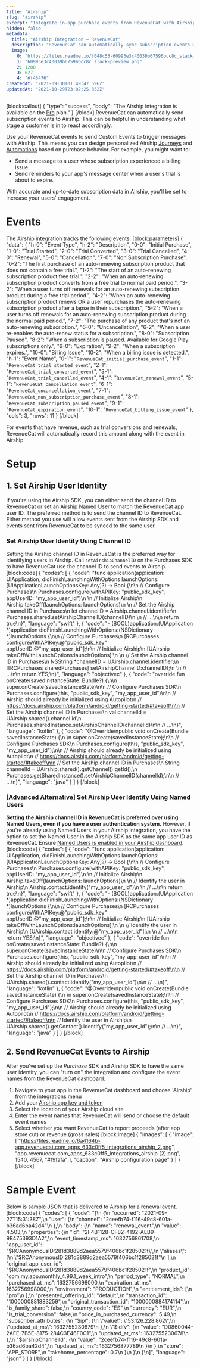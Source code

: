 ```yaml
---
title: "Airship"
slug: "airship"
excerpt: "Integrate in-app purchase events from RevenueCat with Airship"
hidden: false
metadata: 
  title: "Airship Integration – RevenueCat"
  description: "RevenueCat can automatically sync subscription events with Airship. This is useful for pairing customer lifecycle events and revenue with Airship's features."
  image: 
    0: "https://files.readme.io/f048c55-60993e3c40039b67596bcc8c_slack-preview.png"
    1: "60993e3c40039b67596bcc8c_slack-preview.png"
    2: 1200
    3: 627
    4: "#f45476"
createdAt: "2021-09-30T01:49:47.596Z"
updatedAt: "2021-10-29T23:02:25.352Z"
---
```

[block:callout]
{
  "type": "success",
  "body": "The Airship integration is available on the [Pro](https://www.revenuecat.com/pricing) plan."
}
[/block]
RevenueCat can automatically send subscription events to Airship. This can be helpful in understanding what stage a customer is in to react accordingly. 

Use your RevenueCat events to send Custom Events to trigger messages with Airship. This means you can design personalized Airship [Journeys](https://docs.airship.com/guides/messaging/user-guide/journeys/about/) and [Automations](https://docs.airship.com/guides/messaging/user-guide/messages/automation/about/) based on purchase behavior. For example, you might want to:

- Send a message to a user whose subscription experienced a billing issue.
- Send reminders to your app's message center when a user's trial is about to expire.

With accurate and up-to-date subscription data in Airship, you'll be set to increase your users' engagement.

# Events

The Airship integration tracks the following events:
[block:parameters]
{
  "data": {
    "h-0": "Event Type",
    "h-2": "Description",
    "0-0": "Initial Purchase",
    "1-0": "Trial Started",
    "2-0": "Trial Converted",
    "3-0": "Trial Cancelled",
    "4-0": "Renewal",
    "5-0": "Cancellation",
    "7-0": "Non Subscription Purchase",
    "0-2": "The first purchase of an auto-renewing subscription product that does not contain a free trial.",
    "1-2": "The start of an auto-renewing subscription product free trial.",
    "2-2": "When an auto-renewing subscription product converts from a free trial to normal paid period.",
    "3-2": "When a user turns off renewals for an auto-renewing subscription product during a free trial period.",
    "4-2": "When an auto-renewing subscription product renews OR a user repurchases the auto-renewing subscription product after a lapse in their subscription.",
    "5-2": "When a user turns off renewals for an auto-renewing subscription product during the normal paid period.",
    "7-2": "The purchase of any product that's not an auto-renewing subscription.",
    "6-0": "Uncancellation",
    "6-2": "When a user re-enables the auto-renew status for a subscription.",
    "8-0": "Subscription Paused",
    "8-2": "When a subscription is paused. Available for Google Play subscriptions only.",
    "9-0": "Expiration",
    "9-2": "When a subscription expires.",
    "10-0": "Billing Issue",
    "10-2": "When a billing issue is detected.",
    "h-1": "Event Name",
    "0-1": "`RevenueCat_initial_purchase_event`",
    "1-1": "`RevenueCat_trial_started_event`",
    "2-1": "`RevenueCat_trial_converted_event`",
    "3-1": "`RevenueCat_trial_cancelled_event`",
    "4-1": "`RevenueCat_renewal_event`",
    "5-1": "`RevenueCat_cancellation_event`",
    "6-1": "`RevenueCat_uncancellation_event`",
    "7-1": "`RevenueCat_non_subscription_purchase_event`",
    "8-1": "`RevenueCat_subscription_paused_event`",
    "9-1": "`RevenueCat_expiration_event`",
    "10-1": "`RevenueCat_billing_issue_event`"
  },
  "cols": 3,
  "rows": 11
}
[/block]

For events that have revenue, such as trial conversions and renewals, RevenueCat will automatically record this amount along with the event in Airship.

# Setup

## 1. Set Airship User Identity

If you're using the Airship SDK, you can either send the channel ID to RevenueCat or set an Airship Named User to match the RevenueCat app user ID. The preferred method is to send the channel ID to RevenueCat. Either method you use will allow events sent from the Airship SDK and events sent from RevenueCat to be synced to the same user.

### Set Airship User Identity Using Channel ID

Setting the Airship channel ID in RevenueCat is the preferred way for identifying users in Airship. Call `setAirshipChannelID` on the Purchases SDK to have RevenueCat use the channel ID to send events to Airship.
[block:code]
{
  "codes": [
    {
      "code": "func application(application: UIApplication, didFinishLaunchingWithOptions launchOptions: [UIApplicationLaunchOptionsKey: Any]?) -> Bool {\n\n  // Configure Purchases\n  Purchases.configure(withAPIKey: \"public_sdk_key\", appUserID: \"my_app_user_id\")\n  \n  // Initialize Airship\n  Airship.takeOff(launchOptions: launchOptions)\n  \n  // Set the Airship channel ID in Purchases\n  let channelID = Airship.channel.identifier\n  Purchases.shared.setAirshipChannelID(channelID)\n  \n  // ...\n\n  return true\n}",
      "language": "swift"
    },
    {
      "code": "- (BOOL)application:(UIApplication *)application didFinishLaunchingWithOptions:(NSDictionary *)launchOptions {\n\n  // Configure Purchases\n  [RCPurchases configureWithAPIKey:@\"public_sdk_key\" appUserID:@\"my_app_user_id\"];\n\n  // Initialize Airship\n  [UAirship takeOffWithLaunchOptions:launchOptions];\n  \n  // Set the Airship channel ID in Purchases\n  NSString *channelID = UAirship.channel.identifier;\n  [[RCPurchases sharedPurchases] setAirshipChannelID:channelID];\n  \n  // ...\n\n  return YES;\n}",
      "language": "objectivec"
    },
    {
      "code": "override fun onCreate(savedInstanceState: Bundle?) {\n\n  super.onCreate(savedInstanceState)\n\n  // Configure Purchases SDK\n  Purchases.configure(this, \"public_sdk_key\", \"my_app_user_id\")\n\n  // Airship should already be initialized using Autopilot\n  // https://docs.airship.com/platform/android/getting-started/#takeoff\n\n  // Set the Airship channel ID in Purchases\n  val channelId = UAirship.shared().channel.id\n  Purchases.sharedInstance.setAirshipChannelID(channelId)\n\n  // ...\n}",
      "language": "kotlin"
    },
    {
      "code": "@Override\npublic void onCreate(Bundle savedInstanceState) {\n  \n  super.onCreate(savedInstanceState);\n\n  // Configure Purchases SDK\n  Purchases.configure(this, \"public_sdk_key\", \"my_app_user_id\");\n\n  // Airship should already be initialized using Autopilot\n  // https://docs.airship.com/platform/android/getting-started/#takeoff\n\n  // Set the Airship channel ID in Purchases\n  String channelId = UAirship.shared().getChannel().getId();\n  Purchases.getSharedInstance().setAirshipChannelID(channelId);\n\n  // ...\n}",
      "language": "java"
    }
  ]
}
[/block]
### [Advanced Alternative] Set Airship User Identity Using Named Users

**Setting the Airship channel ID in RevenueCat is preferred over using Named Users, even if you have a user authentication system.** However, if you're already using Named Users in your Airship integration, you have the option to set the Named User in the Airship SDK as the same app user ID as RevenueCat. Ensure [Named Users is enabled in your Airship dashboard](https://docs.airship.com/guides/messaging/user-guide/project/enable-features/#named-users).
[block:code]
{
  "codes": [
    {
      "code": "func application(application: UIApplication, didFinishLaunchingWithOptions launchOptions: [UIApplicationLaunchOptionsKey: Any]?) -> Bool {\n\n  // Configure Purchases\n  Purchases.configure(withAPIKey: \"public_sdk_key\", appUserID: \"my_app_user_id\")\n  \n  // Initialize Airship\n  Airship.takeOff(launchOptions: launchOptions)\n  \n  // Identify the user in Airship\n  Airship.contact.identify(\"my_app_user_id\")\n  \n  // ...\n\n  return true\n}",
      "language": "swift"
    },
    {
      "code": "- (BOOL)application:(UIApplication *)application didFinishLaunchingWithOptions:(NSDictionary *)launchOptions {\n\n  // Configure Purchases\n  [RCPurchases configureWithAPIKey:@\"public_sdk_key\" appUserID:@\"my_app_user_id\"];\n\n  // Initialize Airship\n  [UAirship takeOffWithLaunchOptions:launchOptions];\n  \n  // Identify the user in Airship\n  [UAirship.contact identify:@\"my_app_user_id\"];\n  \n  // ...\n\n  return YES;\n}",
      "language": "objectivec"
    },
    {
      "code": "override fun onCreate(savedInstanceState: Bundle?) {\n\n  super.onCreate(savedInstanceState)\n\n  // Configure Purchases SDK\n  Purchases.configure(this, \"public_sdk_key\", \"my_app_user_id\")\n\n  // Airship should already be initialized using Autopilot\n  // https://docs.airship.com/platform/android/getting-started/#takeoff\n\n  // Set the Airship channel ID in Purchases\n  UAirship.shared().contact.identify(\"my_app_user_id\")\n\n  // ...\n}",
      "language": "kotlin"
    },
    {
      "code": "@Override\npublic void onCreate(Bundle savedInstanceState) {\n  \n  super.onCreate(savedInstanceState);\n\n  // Configure Purchases SDK\n  Purchases.configure(this, \"public_sdk_key\", \"my_app_user_id\");\n\n  // Airship should already be initialized using Autopilot\n  // https://docs.airship.com/platform/android/getting-started/#takeoff\n\n  // Identify the user in Airship\n  UAirship.shared().getContact().identify(\"my_app_user_id\");\n\n  // ...\n}",
      "language": "java"
    }
  ]
}
[/block]
## 2. Send RevenueCat Events to Airship

After you've set up the *Purchase* SDK and Airship SDK to have the same user identity, you can "turn on" the integration and configure the event names from the RevenueCat dashboard.

1. Navigate to your app in the RevenueCat dashboard and choose 'Airship' from the integrations menu
2. Add your [Airship app key and token](https://docs.airship.com/guides/wallet/user-guide/admin/security/app-keys-secrets/)
3. Select the location of your Airship cloud site
4. Enter the event names that RevenueCat will send or choose the default event names
5. Select whether you want RevenueCat to report proceeds (after app store cut) or revenue (gross sales)
[block:image]
{
  "images": [
    {
      "image": [
        "https://files.readme.io/6a4164b-app.revenuecat.com_apps_633c0ff5_integrations_airship_2.png",
        "app.revenuecat.com_apps_633c0ff5_integrations_airship (2).png",
        1540,
        4567,
        "#f9fafa"
      ],
      "caption": "Airship configuration page"
    }
  ]
}
[/block]
# Sample Event
Below is sample JSON that is delivered to Airship for a renewal event.
[block:code]
{
  "codes": [
    {
      "code": "[\n    {\n        \"occurred\": \"2021-09-27T15:31:38Z\",\n        \"user\": {\n            \"channel\": \"2ceefb74-f116-49c8-601a-b36ad6ba42d4\"\n        },\n        \"body\": {\n            \"name\": \"renewal_event\",\n            \"value\": 4.503,\n            \"properties\": {\n                \"id\": \"2F4B1128-CF82-4192-AEB9-9B475393D1A2\",\n                \"event_timestamp_ms\": 1632756861708,\n                \"app_user_id\": \"$RCAnonymousID:281d3889d2aea5579f406bc1f285021f\",\n                \"aliases\": [\n                    \"$RCAnonymousID:281d3889d2aea5579f406bc1f285021f\"\n                ],\n                \"original_app_user_id\": \"$RCAnonymousID:281d3889d2aea5579f406bc1f285021f\",\n                \"product_id\": \"com.my.app.monthly_4.99.1_week_intro\",\n                \"period_type\": \"NORMAL\",\n                \"purchased_at_ms\": 1632756698000,\n                \"expiration_at_ms\": 1632756998000,\n                \"environment\": \"PRODUCTION\",\n                \"entitlement_ids\": [\n                    \"pro\"\n                ],\n                \"presented_offering_id\": \"default\",\n                \"transaction_id\": \"1000000881883259\",\n                \"original_transaction_id\": \"1000000884174114\",\n                \"is_family_share\": false,\n                \"country_code\": \"ES\",\n                \"currency\": \"EUR\",\n                \"is_trial_conversion\": false,\n                \"price_in_purchased_currency\": 5.49,\n                \"subscriber_attributes\": {\n                    \"$ip\": {\n                        \"value\": \"53.126.228.862\",\n                        \"updated_at_ms\": 1632755230679\n                    },\n                    \"$idfv\": {\n                        \"value\": \"D0860044-2AFE-7B5E-8175-284C3E46F0C1\",\n                        \"updated_at_ms\": 1632755230678\n                    },\n                    \"$airshipChannelId\": {\n                        \"value\": \"2ceefb74-f116-49c8-601a-b36ad6ba42d4\",\n                        \"updated_at_ms\": 1632756877789\n                    }\n                },\n                \"store\": \"APP_STORE\",\n                \"takehome_percentage\": 0.7\n            }\n        }\n    }\n]",
      "language": "json"
    }
  ]
}
[/block]